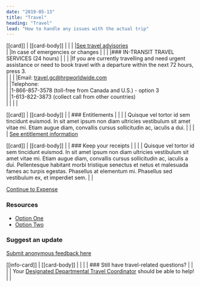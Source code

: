 ```yaml
---
date: "2019-05-13"
title: "Travel"
heading: "Travel"
lead: "How to handle any issues with the actual trip"
---
```


<article class="content-left col-xs-12 col-sm-12 col-md-8">

[[card]]
| [[card-body]]
| |
| |[See travel advisories]()  
| |In case of emergencies or changes
| |
| |### IN-TRANSIT TRAVEL SERVICES (24 hours)
| |
| |If you are currently travelling and need urgent assistance or need to book travel with a departure within the next 72 hours, press 3.  
| |
| |Email: travel.gc@hrgworldwide.com  
| |Telephone:  
| |1-866-857-3578 (toll-free from Canada and U.S.) - option 3  
| |1-613-822-3873 (collect call from other countries)  
| |
| |

[[card]]
| [[card-body]]
| | ### Entitlements
| |
| | Quisque vel tortor id sem tincidunt euismod. In sit amet ipsum non diam ultricies vestibulum sit amet vitae mi. Etiam augue diam, convallis cursus sollicitudin ac, iaculis a dui.
| |
| | [See entitlement information](/)

[[card]]
| [[card-body]]
| | ### Keep your receipts
| |
| | Quisque vel tortor id sem tincidunt euismod. In sit amet ipsum non diam ultricies vestibulum sit amet vitae mi. Etiam augue diam, convallis cursus sollicitudin ac, iaculis a dui. Pellentesque habitant morbi tristique senectus et netus et malesuada fames ac turpis egestas. Phasellus at elementum mi. Phasellus sed vestibulum ex, et imperdiet sem.
| |

<p class="text-center"><a href="/en/expense" class="btn btn-outline-primary my-4 px-4">Continue to Expense</a></p>

</article>

<section class="content-right col-xs-6 col-md-4" id="sidebar">

### Resources
* [Option One](/)
* [Option Two](/)

### Suggest an update
[Submit anonymous feedback here](https://docs.google.com/forms/d/e/1FAIpQLSf9y3VY3ADLpQ4kQLGvOo4cIdEEi5Hs3en-0lWRc4wQeTRheg/viewform)

[[info-card]]
| [[card-body]]
| |
| | ### Still have travel-related questions?
| |
| | Your [Designated Departmental Travel Coordinator](https://www.tbs-sct.gc.ca/ap/list-liste/dtc-cmv-eng.asp) should be able to help!
| |

</section>
